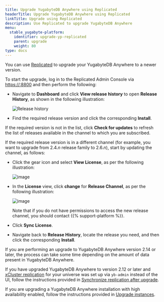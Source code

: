 ```yaml
---
title: Upgrade YugabyteDB Anywhere using Replicated
headerTitle: Upgrade YugabyteDB Anywhere using Replicated
linkTitle: Upgrade using Replicated
description: Use Replicated to upgrade YugabyteDB Anywhere
menu:
  stable_yugabyte-platform:
    identifier: upgrade-yp-replicated
    parent: upgrade
    weight: 80
type: docs
---
```


You can use [Replicated](https://www.replicated.com/) to upgrade your YugabyteDB Anywhere to a newer version.

To start the upgrade, log in to the Replicated Admin Console via <https://:8800> and then perform the following:

- Navigate to **Dashboard** and click **View release history** to open **Release History**, as shown in the following illustration:

  ![Release history](/images/yb-platform/upgrade-replicated1.png)

- Find the required release version and click the corresponding **Install**.

If the required version is not in the list, click **Check for updates** to refresh the list of releases available in the channel to which you are subscribed.

If the required release version is in a different channel (for example, you want to upgrade from 2.4.*n* release family to 2.6.*n*), start by updating the channel, as follows:

- Click the gear icon and select **View License**, as per the following illustration:

  ![image](/images/yb-platform/upgrade-replicated2.png)

- In the **License** view, click **change** for **Release Channel**, as per the following illustration:

  ![image](/images/yb-platform/upgrade-replicated3.png)

  Note that if you do not have permissions to access the new release channel, you should contact {{% support-platform %}}.

- Click **Sync License**.

- Navigate back to **Release History**, locate the release you need, and then click the corresponding **Install**.

If you are performing an upgrade to YugabyteDB Anywhere version 2.14 or later, the process can take some time depending on the amount of data present in YugabyteDB Anywhere.

If you have upgraded YugabyteDB Anywhere to version 2.12 or later and [xCluster replication](../../../explore/multi-region-deployments/asynchronous-replication-ysql/) for your universe was set up via `yb-admin` instead of the UI, follow the instructions provided in [Synchronize replication after upgrade](../upgrade-yp-xcluster-ybadmin/).

If you are upgrading a YugabyteDB Anywhere installation with high availability enabled, follow the instructions provided in [Upgrade instances](../../administer-yugabyte-platform/high-availability/#upgrade-instances).
